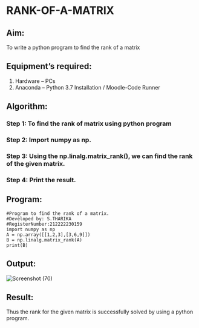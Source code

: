 # RANK-OF-A-MATRIX
## Aim:
To write a python program to find the rank of a matrix
## Equipment’s required:
1. 	Hardware – PCs
2. 	Anaconda – Python 3.7 Installation / Moodle-Code Runner
## Algorithm:
### Step 1: To find the rank of matrix using python program
### Step 2:  Import numpy as np.
### Step 3: Using the np.linalg.matrix_rank(), we can find the rank of the given matrix.
### Step 4: Print the result.
## Program:
```
#Program to find the rank of a matrix.
#Developed by: S.THARIKA
#RegisterNumber:212222230159
import numpy as np
A = np.array([[1,2,3],[3,6,9]])
B = np.linalg.matrix_rank(A)
print(B)
```
## Output:
![Screenshot (70)](https://github.com/tharikasankar/RANK-OF-A-MATRIX/assets/119475507/3a09e5b7-b436-40d5-8bac-5933ff00c431)

## Result:
Thus the rank for the given matrix is successfully solved by  using a python program.

